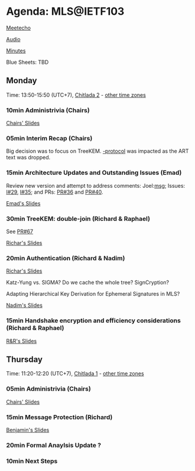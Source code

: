 # Agenda: MLS@IETF103

[Meetecho](https://www.meetecho.com/ietf103/mls/)

[Audio](http://ietf103streaming.dnsalias.net/ietf/ietf1034.m3u)

[Minutes](minutes.md)

Blue Sheets: TBD

## Monday

Time: 13:50-15:50 (UTC+7), [Chitlada 2](https://datatracker.ietf.org/meeting/103/floor-plan?room=chitlada-2#2nd-floor) - [other time zones](https://www.timeanddate.com/worldclock/fixedtime.html?msg=TLS%40IETF103&iso=20181105T1350&p1=28&ah=2)

### 10min Administrivia (Chairs)

[Chairs' Slides](MLS%40IETF103_agenda.pdf)

### 05min Interim Recap (Chairs)

Big decision was to focus on TreeKEM.  [-protocol](https://www.ietf.org/rfcdiff?url1=draft-ietf-mls-protocol-01&url2=draft-ietf-mls-protocol-02) was impacted as the ART text was dropped.

### 15min Architecture Updates and Outstanding Issues (Emad)

Review new version and attempt to address comments: Joel:[msg](https://mailarchive.ietf.org/arch/msg/mls/p2_SCN5en7Md1FTxTnyht33oH0c); Issues: [I#29](https://github.com/mlswg/mls-architecture/issues/29), [I#35](https://github.com/mlswg/mls-architecture/issues/29); and PRs: [PR#36](https://github.com/mlswg/mls-architecture/pull/36) and [PR#40](https://github.com/mlswg/mls-architecture/pull/40).

[Emad's Slides](MLS%40IETF103_architecture.pdf)

### 30min TreeKEM: double-join (Richard & Raphael)

See [PR#67](https://github.com/mlswg/mls-protocol/pull/67)

[Richar's Slides](MLS%40IETF103_double_joins.pdf)

### 20min Authentication (Richard & Nadim)

[Richar's Slides](MLS%40IETF103_tree_slides.pdf)

Katz-Yung vs. SIGMA?
Do we cache the whole tree?
SignCryption?

Adapting Hierarchical Key Derivation for Ephemeral Signatures in MLS?

[Nadim's Slides](MLS%40ietf103_HKDMLS.pdf)

### 15min Handshake encryption and efficiency considerations  (Richard & Raphael)

[R&R's Slides](MLS%40IETF103-efficiency.pdf)

## Thursday

Time: 11:20-12:20 (UTC+7), [Chitlada 1](https://datatracker.ietf.org/meeting/103/floor-plan?room=chitlada-1#2nd-floor) - [other time zones](https://www.timeanddate.com/worldclock/fixedtime.html?msg=MLS%40IETF103&iso=20181108T1120&p1=28&ah=1)

### 05min Administrivia (Chairs)

[Chairs' Slides](MLS%40IETF103_agenda.pdf)

### 15min Message Protection (Richard)

[Benjamin's Slides](MLS%40ietf103_message_protection.pdf)

### 20min Formal Anaylsis Update ?

### 10min Next Steps
